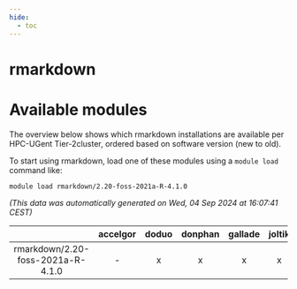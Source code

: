 ```yaml
---
hide:
  - toc
---
```


rmarkdown
=========

# Available modules


The overview below shows which rmarkdown installations are available per HPC-UGent Tier-2cluster, ordered based on software version (new to old).

To start using rmarkdown, load one of these modules using a `module load` command like:

```shell
module load rmarkdown/2.20-foss-2021a-R-4.1.0
```

*(This data was automatically generated on Wed, 04 Sep 2024 at 16:07:41 CEST)*  

| |accelgor|doduo|donphan|gallade|joltik|shinx|skitty|
| :---: | :---: | :---: | :---: | :---: | :---: | :---: | :---: |
|rmarkdown/2.20-foss-2021a-R-4.1.0|-|x|x|x|x|-|x|
